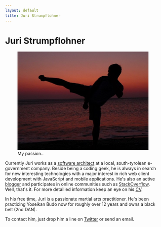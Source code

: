 ```yaml
---
layout: default
title: Juri Strumpflohner
---
```

# Juri Strumpflohner	

<figure>
    <img src="./imgs/aboutme.jpg">
    <figcaption>My passion..</figcaption>
</figure>

Currently Juri works as a [software architect](http://careers.stackoverflow.com/juristr) at a local, south-tyrolean e-government company. Beside being a coding geek,
he is always in search for new interesting technologies with a major
interest in rich web client development with JavaScript and mobile applications. He's
also an active [blogger](http://blog.js-development) and participates in online communities
such as [StackOverflow](http://stackoverflow.com/users/50109/juri). Well, that's it. For more
detailled information keep an eye on his [CV](http://careers.stackoverflow.com/juristr).

In his free time, Juri is a passionate martial arts practitioner. He's been practicing Yoseikan Budo
now for roughly over 12 years and owns a black belt (2nd DAN).

To contact him, just drop him a line on [Twitter](http://twitter.com/juristr) or <a class='js-emailfield'>send
an email</a>.
